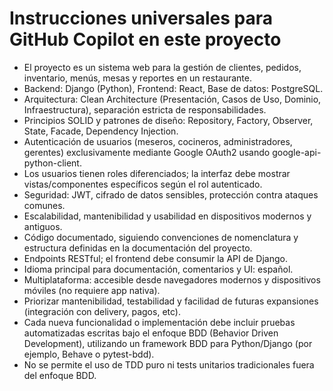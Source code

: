 # Instrucciones universales para GitHub Copilot en este proyecto

- El proyecto es un sistema web para la gestión de clientes, pedidos, inventario, menús, mesas y reportes en un restaurante.
- Backend: Django (Python), Frontend: React, Base de datos: PostgreSQL.
- Arquitectura: Clean Architecture (Presentación, Casos de Uso, Dominio, Infraestructura), separación estricta de responsabilidades.
- Principios SOLID y patrones de diseño: Repository, Factory, Observer, State, Facade, Dependency Injection.
- Autenticación de usuarios (meseros, cocineros, administradores, gerentes) exclusivamente mediante Google OAuth2 usando google-api-python-client.
- Los usuarios tienen roles diferenciados; la interfaz debe mostrar vistas/componentes específicos según el rol autenticado.
- Seguridad: JWT, cifrado de datos sensibles, protección contra ataques comunes.
- Escalabilidad, mantenibilidad y usabilidad en dispositivos modernos y antiguos.
- Código documentado, siguiendo convenciones de nomenclatura y estructura definidas en la documentación del proyecto.
- Endpoints RESTful; el frontend debe consumir la API de Django.
- Idioma principal para documentación, comentarios y UI: español.
- Multiplataforma: accesible desde navegadores modernos y dispositivos móviles (no requiere app nativa).
- Priorizar mantenibilidad, testabilidad y facilidad de futuras expansiones (integración con delivery, pagos, etc).
- Cada nueva funcionalidad o implementación debe incluir pruebas automatizadas escritas bajo el enfoque BDD (Behavior Driven Development), utilizando un framework BDD para Python/Django (por ejemplo, Behave o pytest-bdd).
- No se permite el uso de TDD puro ni tests unitarios tradicionales fuera del enfoque BDD.
